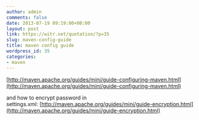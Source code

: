 ```yaml
---
author: admin
comments: false
date: 2013-07-19 09:19:00+00:00
layout: post
link: https://witr.net/quotation/?p=35
slug: maven-config-guide
title: maven config guide
wordpress_id: 35
categories:
- maven
---
```



[http://maven.apache.org/guides/mini/guide-configuring-maven.html](http://maven.apache.org/guides/mini/guide-configuring-maven.html)  
  
and how to encrypt password in settings.xml: [http://maven.apache.org/guides/mini/guide-encryption.html](http://maven.apache.org/guides/mini/guide-encryption.html)

